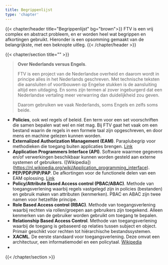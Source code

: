 ```yaml
---
title: Begrippenlijst
type: 'chapter'
---
```

{{< chapter/header title="Begrippenlijst" bg="brown">}}
FTV is een vrij complex en abstract probleem, en er worden heel wat begrippen en afkortingen gebruikt. Hieronder is een opsomming gemaakt van de belangrijkste, met een beknopte uitleg.
{{< /chapter/header >}}

{{< chapter/section title="" >}}

> **Over Nederlands versus Engels**. 
> 
> FTV is een project van de Nederlandse overheid en daarom wordt in principe alles in het Nederlands geschreven. Met technische teksten die aansluiten of voortbouwen op Engelse stukken is de aansluiting altijd een uitdaging. En soms zijn termen al zover ingeburgerd dat een Nederlandse vertaling meer verwarring dan duidelijkheid zou geven. 
> 
> Daarom gebruiken we vaak Nederlands, soms Engels en zelfs soms beide.

- **Policies**, ook wel regels of beleid. Een term voor een set voorschriften die samen bepalen wat wel en niet mag. Bij FTV gaat het vaak om een bestand waarin de regels in een formele taal zijn opgeschreven, en door mens en machine gelezen kunnen worden.
- **Externalized Authorization Management (EAM)**. Paraplubegrip voor methodieken die toegang buiten applicaties brengen. [Link](/ftv/methodiek)
- **Application Programmers Interface (API)**. Software waarmee gegevens en/of verwerkingen beschikbaar kunnen worden gesteld aan externe systemen of gebruikers. ([Wikipedia])(https://nl.wikipedia.org/wiki/Application_programming_interface).
- **PEP/PDP/PIP/PAP**. De afkortingen voor de functionele delen van een EAM oplossing. [Link](/ftv/methodiek)
- **Policy/Attribute Based Access control (PBAC/ABAC)**. Methode van toegangsverlening waarbij regels vastgelegd zijn in policies (bestanden) en gebruik maken van attributen (kenmerken). PBAC en ABAC zijn twee namen voor hetzelfde principe.
- **Role Based Access control (RBAC)**. Methode van toegangsverlening waarbij rechten via rollen/groepen aan gebruikers zijn toegekend. Alleen kenmerken van de gebruiker worden gebruikt om toegang te bepalen.
- **Relationship Based Access Control**. Methode van toegangsverlening waarbij de toegang is gebaseerd op relaties tussen subject en object. Primair geschikt voor rechten tot hiërarchische bestandssystemen.
- **XACML**. De eerste standaard voor toegangsverlening. Deze omvat een architectuur, een informatiemodel en een policytaal. [Wikipedia](https://en.wikipedia.org/wiki/XACML)
- 
{{< /chapter/section >}}
